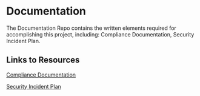 # Documentation
The Documentation Repo contains the written elements required for accomplishing this project, including: Compliance Documentation, Security Incident Plan.
<BR>

## Links to Resources
[Compliance Documentation](https://github.com/Digi-Guard/Documentation/blob/main/Compliance%20Documentation.pdf)

[Security Incident Plan]()